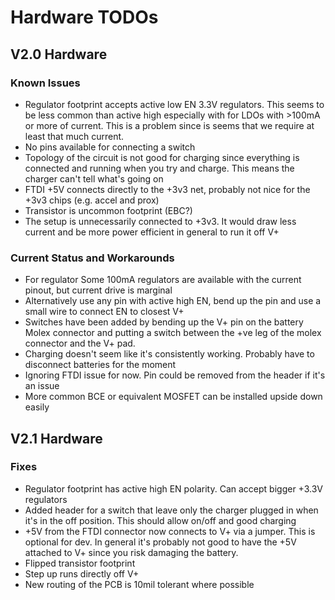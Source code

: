 # Hardware TODOs

## V2.0 Hardware

### Known Issues

* Regulator footprint accepts active low EN 3.3V regulators. This seems to be less common than active high especially with for LDOs with >100mA or more of current. This is a problem since is seems that we require at least that much current.
* No pins available for connecting a switch
* Topology of the circuit is not good for charging since everything is connected and running when you try and charge. This means the charger can't tell what's going on
* FTDI +5V connects directly to the +3v3 net, probably not nice for the +3v3 chips (e.g. accel and prox)
* Transistor is uncommon footprint (EBC?)
* The setup is unnecessarily connected to +3v3. It would draw less current and be more power efficient in general to run it off V+

### Current Status and Workarounds

* For regulator Some 100mA regulators are available with the current pinout, but current drive is marginal
* Alternatively use any pin with active high EN, bend up the pin and use a small wire to connect EN to closest V+
* Switches have been added by bending up the V+ pin on the battery Molex connector and putting a switch between the +ve leg of the molex connector and the V+ pad.
* Charging doesn't seem like it's consistently working. Probably have to disconnect batteries for the moment
* Ignoring FTDI issue for now. Pin could be removed from the header if it's an issue
* More common BCE or equivalent MOSFET can be installed upside down easily

## V2.1 Hardware

### Fixes

* Regulator footprint has active high EN polarity. Can accept bigger +3.3V regulators
* Added header for a switch that leave only the charger plugged in when it's in the off position. This should allow on/off and good charging
* +5V from the FTDI connector now connects to V+ via a jumper. This is optional for dev. In general it's probably not good to have the +5V attached to V+ since you risk damaging the battery.
* Flipped transistor footprint
* Step up runs directly off V+
* New routing of the PCB is 10mil tolerant where possible
